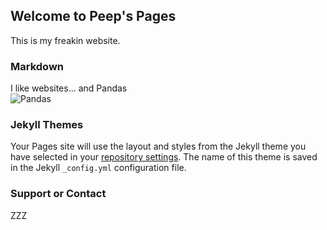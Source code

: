 ## Welcome to Peep's Pages

This is my freakin website.

### Markdown

I like websites... and Pandas  
![Pandas](https://github.com/tograh/testrepository/3DTest.png)

### Jekyll Themes

Your Pages site will use the layout and styles from the Jekyll theme you have selected in your [repository settings](https://github.com/rebekkap/website/settings). The name of this theme is saved in the Jekyll `_config.yml` configuration file.

### Support or Contact

ZZZ
